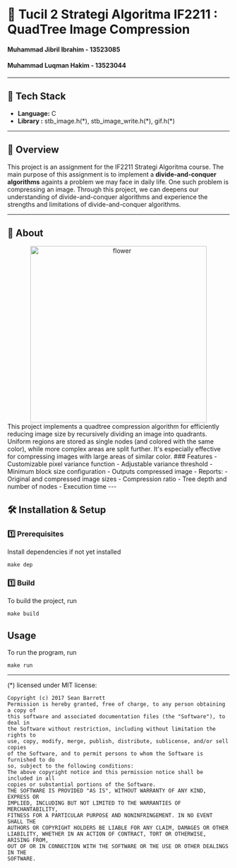 # 🌟 Tucil 2 Strategi Algoritma IF2211 : QuadTree Image Compression
#### Muhammad Jibril Ibrahim - 13523085
#### Muhammad Luqman Hakim - 13523044

---

## 🚀 Tech Stack
- **Language:** C 
- **Library :** stb_image.h(\*), stb_image_write.h(\*), gif.h(\*)

---

## 📌 Overview
This project is an assignment for the IF2211 Strategi Algoritma course. The main purpose of this assignment is to implement a **divide-and-conquer algorithms** againts a problem we may face in daily life. One such problem is compressing an image. Through this project, we can deepens our understanding of divide-and-conquer algorithms and experience the strengths and limitations of divide-and-conquer algorithms.

---

## 📖 About
<div align="center">
    <img src="https://github.com/carasiae/quadtree/blob/main/assets/flower.gif?raw=true" alt="flower" width="400"/>
</div>
This project implements a quadtree compression algorithm for efficiently reducing image size by recursively dividing an image into quadrants. Uniform regions are stored as single nodes (and colored with the same color), while more complex areas are split further. It's especially effective for compressing images with large areas of similar color.
### Features
- Customizable pixel variance function
- Adjustable variance threshold
- Minimum block size configuration
- Outputs compressed image
- Reports:
    - Original and compressed image sizes
    - Compression ratio
    - Tree depth and number of nodes
    - Execution time
---

## 🛠️ Installation & Setup
### **1️⃣ Prerequisites**
Install dependencies if not yet installed
```
make dep
```
### **1️⃣ Build**
To build the project, run
```
make build
```
## **Usage**
To run the program, run
```
make run
```

---

(\*) licensed under MIT license:
```
Copyright (c) 2017 Sean Barrett
Permission is hereby granted, free of charge, to any person obtaining a copy of
this software and associated documentation files (the "Software"), to deal in
the Software without restriction, including without limitation the rights to
use, copy, modify, merge, publish, distribute, sublicense, and/or sell copies
of the Software, and to permit persons to whom the Software is furnished to do
so, subject to the following conditions:
The above copyright notice and this permission notice shall be included in all
copies or substantial portions of the Software.
THE SOFTWARE IS PROVIDED "AS IS", WITHOUT WARRANTY OF ANY KIND, EXPRESS OR
IMPLIED, INCLUDING BUT NOT LIMITED TO THE WARRANTIES OF MERCHANTABILITY,
FITNESS FOR A PARTICULAR PURPOSE AND NONINFRINGEMENT. IN NO EVENT SHALL THE
AUTHORS OR COPYRIGHT HOLDERS BE LIABLE FOR ANY CLAIM, DAMAGES OR OTHER
LIABILITY, WHETHER IN AN ACTION OF CONTRACT, TORT OR OTHERWISE, ARISING FROM,
OUT OF OR IN CONNECTION WITH THE SOFTWARE OR THE USE OR OTHER DEALINGS IN THE
SOFTWARE.
```
<br/>
<br/>
